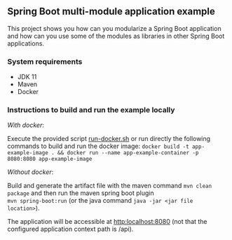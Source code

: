 ## Spring Boot multi-module application example  
This project shows you how can you modularize a Spring Boot application and how can you use some of the modules as libraries in other Spring Boot applications.

### System requirements  
- JDK 11      
- Maven      
- Docker  
      
### Instructions to build and run the example locally     
*With docker*: 

Execute the provided script [run-docker.sh](run-docker.sh) or run directly the following commands to build and run the docker image:  `docker build -t app-example-image . && docker run --name app-example-container -p 8080:8080 app-example-image`   

 *Without docker*:
 
 Build and generate the artifact file with the maven command `mvn clean package` and then run the maven spring boot plugin     
 `mvn spring-boot:run` (or the java command `java -jar <jar file location>`).  
   
The application will be accessible at [http:localhost:8080](http:localhost:8080) (not that the configured application context path is /api).
